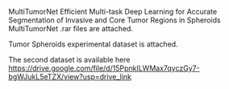 MultiTumorNet
Efficient Multi-task Deep Learning for Accurate Segmentation of Invasive and Core Tumor Regions in Spheroids
MultiTumorNet .rar files are attached.

Tumor Spheroids experimental dataset is attached.

The second dataset is available here https://drive.google.com/file/d/15PpnkILWMax7qyczGy7-bgWJukL5eTZX/view?usp=drive_link

